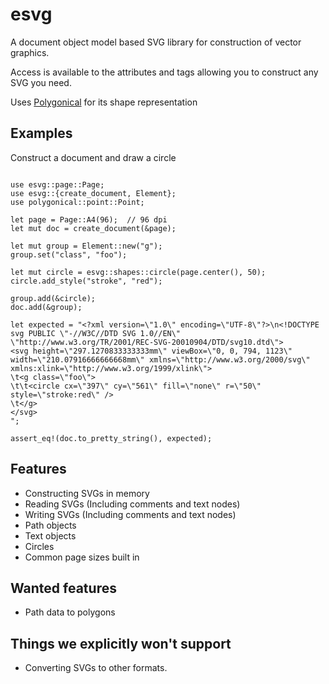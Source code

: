 # esvg

A document object model based SVG library for construction of vector graphics.

Access is available to the attributes and tags allowing you to construct any SVG you need.

Uses [Polygonical](https://docs.rs/polygonical/) for its shape representation

## Examples

Construct a document and draw a circle
```rust,editable

use esvg::page::Page;
use esvg::{create_document, Element};
use polygonical::point::Point;

let page = Page::A4(96);  // 96 dpi
let mut doc = create_document(&page);

let mut group = Element::new("g");
group.set("class", "foo");

let mut circle = esvg::shapes::circle(page.center(), 50);
circle.add_style("stroke", "red");

group.add(&circle);
doc.add(&group);

let expected = "<?xml version=\"1.0\" encoding=\"UTF-8\"?>\n<!DOCTYPE svg PUBLIC \"-//W3C//DTD SVG 1.0//EN\" \"http://www.w3.org/TR/2001/REC-SVG-20010904/DTD/svg10.dtd\">
<svg height=\"297.1270833333333mm\" viewBox=\"0, 0, 794, 1123\" width=\"210.07916666666668mm\" xmlns=\"http://www.w3.org/2000/svg\" xmlns:xlink=\"http://www.w3.org/1999/xlink\">
\t<g class=\"foo\">
\t\t<circle cx=\"397\" cy=\"561\" fill=\"none\" r=\"50\" style=\"stroke:red\" />
\t</g>
</svg>
";

assert_eq!(doc.to_pretty_string(), expected);

```


## Features

* Constructing SVGs in memory
* Reading SVGs (Including comments and text nodes)
* Writing SVGs (Including comments and text nodes)
* Path objects
* Text objects
* Circles
* Common page sizes built in

## Wanted features

* Path data to polygons

## Things we explicitly won't support

* Converting SVGs to other formats. 